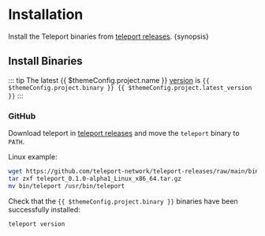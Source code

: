 <!--
order: 1
-->

# Installation

Install the Teleport binaries from [teleport releases](https://github.com/teleport-network/teleport-releases). {synopsis}

## Install Binaries

::: tip
The latest {{ $themeConfig.project.name }} [version](https://github.com/teleport-network/teleport-releases/tree/main/binary) is `{{ $themeConfig.project.binary }} {{ $themeConfig.project.latest_version }}`
:::

### GitHub

Download teleport in [teleport releases](https://github.com/teleport-network/teleport-releases/tree/main/binary/v0.1.0-alpha1) and move the `teleport` binary to `PATH`.

Linux example:

```bash
wget https://github.com/teleport-network/teleport-releases/raw/main/binary/v0.1.0-alpha1/teleport_0.1.0-alpha1_Linux_x86_64.tar.gz
tar zxf teleport_0.1.0-alpha1_Linux_x86_64.tar.gz
mv bin/teleport /usr/bin/teleport
```

Check that the `{{ $themeConfig.project.binary }}` binaries have been successfully installed:

```bash
teleport version
```